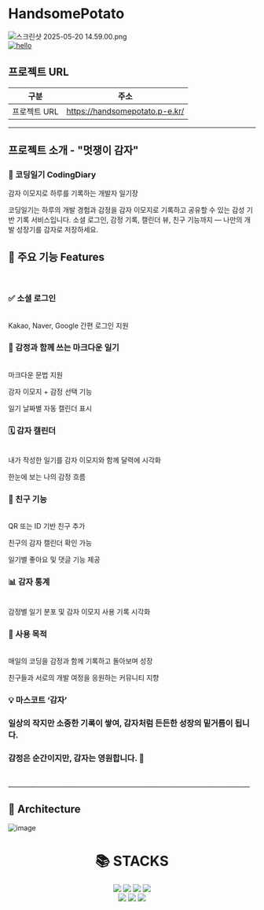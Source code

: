 # **HandsomePotato**
![스크린샷 2025-05-20 14.59.00.png](../../../../var/folders/bv/pb_q5tzs3p9717xlsgwbyv4w0000gn/T/TemporaryItems/NSIRD_screencaptureui_wPoy9I/%EC%8A%A4%ED%81%AC%EB%A6%B0%EC%83%B7%202025-05-20%2014.59.00.png)
<br>
[![hello](https://myhits.vercel.app/api/hit/https%3A%2F%2Fmyhits.vercel.app?color=blue&label=hello&size=small)](https://myhits.vercel.app)
## 프로젝트 URL
| 구분       | 주소                                                        |
|----------|-------------------------------------------------------------|
| 프로젝트 URL | https://handsomepotato.p-e.kr/ |
_____________________________________________________________________________
## 프로젝트 소개 - "멋쟁이 감자"

### 🥔 코딩일기 CodingDiary
감자 이모지로 하루를 기록하는 개발자 일기장

코딩일기는 하루의 개발 경험과 감정을 감자 이모지로 기록하고 공유할 수 있는 감성 기반 기록 서비스입니다. 소셜 로그인, 감정 기록, 캘린더 뷰, 친구 기능까지 — 나만의 개발 성장기를 감자로 저장하세요.

## 🚀 **주요 기능 Features**
<br>

### **✅ 소셜 로그인**
<br>
Kakao, Naver, Google 간편 로그인 지원

### **📝 감정과 함께 쓰는 마크다운 일기**
<br>
마크다운 문법 지원

감자 이모지 + 감정 선택 기능

일기 날짜별 자동 캘린더 표시

### **🗓️ 감자 캘린더**
<br>
내가 작성한 일기를 감자 이모지와 함께 달력에 시각화

한눈에 보는 나의 감정 흐름

### **👫 친구 기능**
<br>
QR 또는 ID 기반 친구 추가

친구의 감자 캘린더 확인 가능

일기별 좋아요 및 댓글 기능 제공

### **📊 감자 통계**
<br>
감정별 일기 분포 및 감자 이모지 사용 기록 시각화

### **🌱 사용 목적**
<br>
매일의 코딩을 감정과 함께 기록하고 돌아보며 성장

친구들과 서로의 개발 여정을 응원하는 커뮤니티 지향

### 💡 마스코트 ‘감자’
### 일상의 작지만 소중한 기록이 쌓여, 감자처럼 든든한 성장의 밑거름이 됩니다.
### 감정은 순간이지만, 감자는 영원합니다. 🥔
<br>
_____________________________________________________________________________

## **🔱 Architecture**
![image](https://github.com/user-attachments/assets/ebd7d482-97b5-454d-be5d-1073682e4c90)
<div align=center><h1>📚 STACKS</h1></div>

<div align=center> 
    <img src="https://img.shields.io/badge/python-4169e1?style=for-the-badge&logo=python&logoColor=white"> 
    <img src="https://img.shields.io/badge/django-092E20?style=for-the-badge&logo=django&logoColor=white">
    <img src="https://img.shields.io/badge/python-3776AB?style=for-the-badge&logo=python&logoColor=white">
    <img src="https://img.shields.io/badge/github-181717?style=for-the-badge&logo=github&logoColor=white">
    <br>
    <img src="https://img.shields.io/badge/git-F05032?style=for-the-badge&logo=git&logoColor=white"> 
    <img src="https://img.shields.io/badge/postgresql-4479A1?style=for-the-badge&logo=postgresql&logoColor=white">
    <img src="https://img.shields.io/badge/amazonaws-232F3E?style=for-the-badge&logo=amazonaws&logoColor=white">

